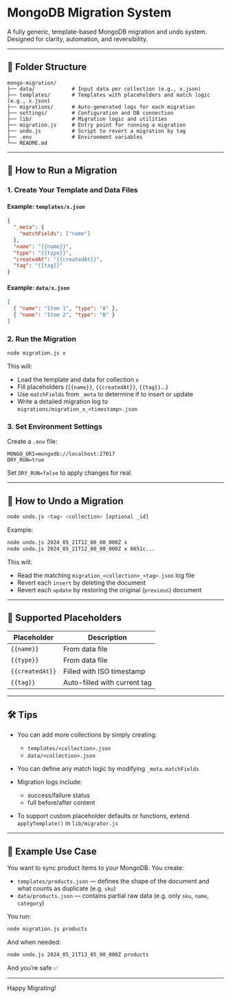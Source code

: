# MongoDB Migration System

A fully generic, template-based MongoDB migration and undo system.
Designed for clarity, automation, and reversibility.

---

## 📁 Folder Structure

```
mongo-migration/
├── data/            # Input data per collection (e.g., x.json)
├── templates/       # Templates with placeholders and match logic (e.g., x.json)
├── migrations/      # Auto-generated logs for each migration
├── settings/        # Configuration and DB connection
├── lib/             # Migration logic and utilities
├── migration.js     # Entry point for running a migration
├── undo.js          # Script to revert a migration by tag
├── .env             # Environment variables
└── README.md
```

---

## 🚀 How to Run a Migration

### 1. Create Your Template and Data Files

#### Example: `templates/x.json`
```json
{
  "_meta": {
    "matchFields": ["name"]
  },
  "name": "{{name}}",
  "type": "{{type}}",
  "createdAt": "{{createdAt}}",
  "tag": "{{tag}}"
}
```

#### Example: `data/x.json`
```json
[
  { "name": "Item 1", "type": "A" },
  { "name": "Item 2", "type": "B" }
]
```

### 2. Run the Migration
```bash
node migration.js x
```

This will:
- Load the template and data for collection `x`
- Fill placeholders (`{{name}}`, `{{createdAt}}`, `{{tag}}`...)
- Use `matchFields` from `_meta` to determine if to insert or update
- Write a detailed migration log to `migrations/migration_x_<timestamp>.json`

### 3. Set Environment Settings
Create a `.env` file:
```
MONGO_URI=mongodb://localhost:27017
DRY_RUN=true
```
Set `DRY_RUN=false` to apply changes for real.

---

## 🔁 How to Undo a Migration

```bash
node undo.js <tag> <collection> [optional _id]
```

Example:
```bash
node undo.js 2024_05_21T12_00_00_000Z x
node undo.js 2024_05_21T12_00_00_000Z x 6651c...
```

This will:
- Read the matching `migration_<collection>_<tag>.json` log file
- Revert each `insert` by deleting the document
- Revert each `update` by restoring the original (`previous`) document

---

## 🧠 Supported Placeholders
| Placeholder   | Description                      |
|--------------|----------------------------------|
| `{{name}}`   | From data file                   |
| `{{type}}`   | From data file                   |
| `{{createdAt}}` | Filled with ISO timestamp      |
| `{{tag}}`    | Auto-filled with current tag     |

---

## 🛠 Tips

- You can add more collections by simply creating:
  - `templates/<collection>.json`
  - `data/<collection>.json`

- You can define any match logic by modifying `_meta.matchFields`

- Migration logs include:
  - success/failure status
  - full before/after content

- To support custom placeholder defaults or functions, extend `applyTemplate()` in `lib/migrator.js`

---

## 🧪 Example Use Case
You want to sync product items to your MongoDB. You create:
- `templates/products.json` — defines the shape of the document and what counts as duplicate (e.g. `sku`)
- `data/products.json` — contains partial raw data (e.g. only `sku`, `name`, `category`)

You run:
```bash
node migration.js products
```
And when needed:
```bash
node undo.js 2024_05_21T13_05_00_000Z products
```

And you’re safe ✅

---

Happy Migrating!
